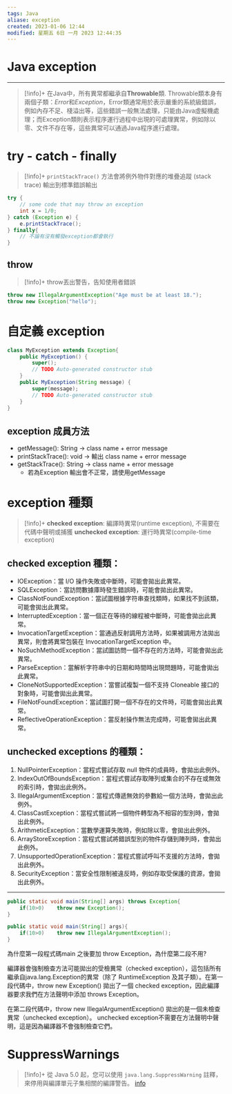 ```yaml
---
tags: Java
aliase: exception
created: 2023-01-06 12:44
modified: 星期五 6日 一月 2023 12:44:35
---
```

# Java  exception
***

>[!info]+
在Java中，所有異常都繼承自**Throwable**類. Throwable類本身有兩個子類：*Error*和*Exception*，Error類通常用於表示嚴重的系統級錯誤，例如內存不足、棧溢出等，這些錯誤一般無法處理，只能由Java虛擬機處理；而Exception類則表示程序運行過程中出現的可處理異常，例如除以零、文件不存在等，這些異常可以通過Java程序進行處理。


# try - catch - finally
>[!info]+
>`printStackTrace()` 方法會將例外物件對應的堆疊追蹤 (stack trace) 輸出到標準錯誤輸出

```java
try {
    // some code that may throw an exception
    int x = 1/0;
} catch (Exception e) {
    e.printStackTrace();
} finally{
	// 不論有沒有觸發exception都會執行
}
```

## throw
>[!info]+
>throw丟出警告，告知使用者錯誤

```java
throw new IllegalArgumentException("Age must be at least 18.");
throw new Exception("hello");
```


# 自定義 exception

```java linenos
class MyException extends Exception{
	public MyException() {
		super();
		// TODO Auto-generated constructor stub
	}
	public MyException(String message) {
		super(message);
		// TODO Auto-generated constructor stub
	}
}
```

## exception 成員方法
- getMessage(): String -> class name + error message
- printStackTrace(): void -> 輸出 class name + error message
- getStackTrace(): String -> class name + error message
	- 若為Exception 輸出會不正常，請使用getMessage

# exception 種類
>[!info]+
>**checked exception**: 編譯時異常(runtime exception), 不需要在代碼中聲明或捕獲
>**unchecked exception**: 運行時異常(compile-time exception)

## checked exception 種類：
-   IOException：當 I/O 操作失敗或中斷時，可能會拋出此異常。
-   SQLException：當訪問數據庫時發生錯誤時，可能會拋出此異常。
-   ClassNotFoundException：當試圖根據字符串查找類時，如果找不到該類，可能會拋出此異常。
-   InterruptedException：當一個正在等待的線程被中斷時，可能會拋出此異常。
-   InvocationTargetException：當通過反射調用方法時，如果被調用方法拋出異常，則會將異常包裝在 InvocationTargetException 中。
-   NoSuchMethodException：當試圖訪問一個不存在的方法時，可能會拋出此異常。
-   ParseException：當解析字符串中的日期和時間時出現問題時，可能會拋出此異常。
-   CloneNotSupportedException：當嘗試複製一個不支持 Cloneable 接口的對象時，可能會拋出此異常。
-   FileNotFoundException：當試圖打開一個不存在的文件時，可能會拋出此異常。
-   ReflectiveOperationException：當反射操作無法完成時，可能會拋出此異常。

## unchecked exceptions 的種類：
1.  NullPointerException：當程式嘗試存取 null 物件的成員時，會拋出此例外。
2.  IndexOutOfBoundsException：當程式嘗試存取陣列或集合的不存在或無效的索引時，會拋出此例外。
3.  IllegalArgumentException：當程式傳遞無效的參數給一個方法時，會拋出此例外。
4.  ClassCastException：當程式嘗試將一個物件轉型為不相容的型別時，會拋出此例外。
5.  ArithmeticException：當數學運算失敗時，例如除以零，會拋出此例外。
6.  ArrayStoreException：當程式嘗試將錯誤型別的物件存儲到陣列時，會拋出此例外。
7.  UnsupportedOperationException：當程式嘗試呼叫不支援的方法時，會拋出此例外。
8.  SecurityException：當安全性限制被違反時，例如存取受保護的資源，會拋出此例外。


---
```java
public static void main(String[] args) throws Exception{
	if(10>0)	throw new Exception();	
}
```

```java
public static void main(String[] args){
	if(10>0)	throw new IllegalArgumentException();	
}
```

為什麼第一段程式碼main 之後要加 throw Exception，為什麼第二段不用?

編譯器會強制檢查方法可能拋出的受檢異常（checked exception），這包括所有繼承自java.lang.Exception的異常（除了 RuntimeException 及其子類）。在第一段代碼中，throw new Exception() 拋出了一個 checked exception，因此編譯器要求我們在方法聲明中添加 throws Exception。

在第二段代碼中，throw new IllegalArgumentException() 拋出的是一個未檢查異常（unchecked exception）。 unchecked exception不需要在方法聲明中聲明，這是因為編譯器不會強制檢查它們。


# SuppressWarnings
>[!info]+
>從 Java 5.0 起，您可以使用 `java.lang.SuppressWarning` 註釋，來停用與編譯單元子集相關的編譯警告。
>[info](https://www.ibm.com/docs/zh-tw/developer-for-zos/9.1.1?topic=code-excluding-warnings)


